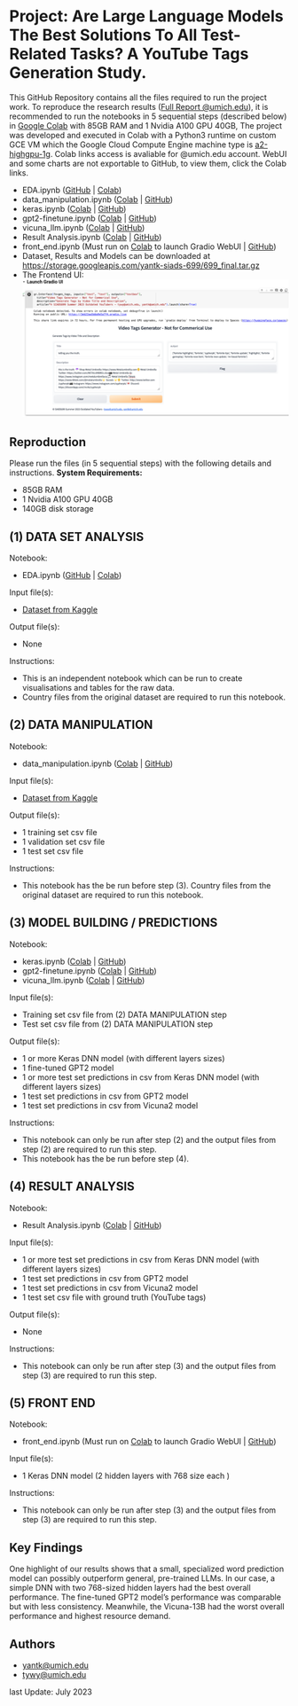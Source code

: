 <README FILE>

# Project: Are Large Language Models The Best Solutions To All Test-Related Tasks? A YouTube Tags Generation Study. 

This GitHub Repository contains all the files required to run the project work. To reproduce the research results ([Full Report @umich.edu](https://docs.google.com/document/d/1zwRzSSbwNaA2s6xfjEJoCOfMp2S7mzZ-0guKQoUDB8s/edit?usp=drive_link)), it is recommended to run the notebooks in 5 sequential steps (described below) in [Google Colab](https://research.google.com/colaboratory/) with 85GB RAM and 1 Nvidia A100 GPU 40GB, The project was developed and executed in Colab with a Python3 runtime on custom GCE VM which the Google Cloud Compute Engine machine type is [a2-highgpu-1g](https://cloud.google.com/compute/docs/gpus#a100-gpus). Colab links access is avaliable for @umich.edu account. WebUI and some charts are not exportable to GitHub, to view them, click the Colab links.   

- EDA.ipynb ([GitHub](https://github.com/yantkumich/siads699/blob/main/EDA.ipynb) | [Colab](https://colab.research.google.com/drive/1oojE6nFQkMFOQ7f5NirYp_huq5gmFE5B)) 
- data_manipulation.ipynb ([Colab](https://colab.research.google.com/drive/1xFZchhN3woar0cZcOQvAzDicFvdNqNAc) | [GitHub](https://github.com/yantkumich/siads699/blob/main/data_manipulation.ipynb))
- keras.ipynb ([Colab](https://colab.research.google.com/drive/1EYJTsd703Lw-cK7douNm_D4jPbm7t20f) | [GitHub](https://github.com/yantkumich/siads699/blob/main/keras.ipynb))
- gpt2-finetune.ipynb ([Colab](https://colab.research.google.com/drive/18OhlW-zZPG05nbWsDMLNtG5oDpQqalAB) | [GitHub](https://github.com/yantkumich/siads699/blob/main/gpt2-finetune.ipynb))
- vicuna_llm.ipynb ([Colab](https://colab.research.google.com/drive/1alEpd0BDmSGe2W8XbOSzI7h71KK_OaQN) | [GitHub](https://github.com/yantkumich/siads699/blob/main/vicuna_llm.ipynb))
- Result Analysis.ipynb ([Colab](https://colab.research.google.com/drive/1gMCIYKZZPM39zykHig3dGYdIX-VT9y4V) | [GitHub](https://github.com/yantkumich/siads699/blob/main/Result%20Analysis.ipynb))
- front_end.ipynb (Must run on [Colab](https://colab.research.google.com/drive/1ZbmRJOJ5URAoqclIZOKhHrBDGt13Hv1p)  to launch Gradio WebUI | [GitHub](https://github.com/yantkumich/siads699/blob/main/front_end.ipynb))
- Dataset, Results and Models can be downloaded at https://storage.googleapis.com/yantk-siads-699/699_final.tar.gz
- The Frontend UI:
![Alt text](https://github.com/yantkumich/siads699/blob/main/frontend_in_colab.png)

## Reproduction
Please run the files (in 5 sequential steps) with the following details and instructions.
**System Requirements:** 
 - 85GB RAM  
 - 1 Nvidia A100 GPU 40GB
 - 140GB disk storage

## (1) DATA SET ANALYSIS

Notebook:
- EDA.ipynb ([GitHub](https://github.com/yantkumich/siads699/blob/main/EDA.ipynb) | [Colab](https://colab.research.google.com/drive/1oojE6nFQkMFOQ7f5NirYp_huq5gmFE5B)) 

Input file(s):
- [Dataset from Kaggle](https://www.kaggle.com/datasets/rsrishav/youtube-trending-video-dataset)

Output file(s):
- None

Instructions: 
- This is an independent notebook which can be run to create visualisations and tables for the raw data. 
- Country files from the original dataset are required to run this notebook.

## (2) DATA MANIPULATION
Notebook:
- data_manipulation.ipynb ([Colab](https://colab.research.google.com/drive/1xFZchhN3woar0cZcOQvAzDicFvdNqNAc) | [GitHub](https://github.com/yantkumich/siads699/blob/main/data_manipulation.ipynb))

Input file(s):
- [Dataset from Kaggle](https://www.kaggle.com/datasets/rsrishav/youtube-trending-video-dataset)

Output file(s):
- 1 training set csv file
- 1 validation set csv file
- 1 test set csv file

Instructions: 
- This notebook has the be run before step (3). Country files from the original dataset are required to run this notebook.

## (3) MODEL BUILDING / PREDICTIONS
Notebook:
- keras.ipynb ([Colab](https://colab.research.google.com/drive/1EYJTsd703Lw-cK7douNm_D4jPbm7t20f) | [GitHub](https://github.com/yantkumich/siads699/blob/main/keras.ipynb))
- gpt2-finetune.ipynb ([Colab](https://colab.research.google.com/drive/18OhlW-zZPG05nbWsDMLNtG5oDpQqalAB) | [GitHub](https://github.com/yantkumich/siads699/blob/main/gpt2-finetune.ipynb))
- vicuna_llm.ipynb ([Colab](https://colab.research.google.com/drive/1alEpd0BDmSGe2W8XbOSzI7h71KK_OaQN) | [GitHub](https://github.com/yantkumich/siads699/blob/main/vicuna_llm.ipynb))

Input file(s): 
- Training set csv file from (2) DATA MANIPULATION step
- Test set csv file from (2) DATA MANIPULATION step

Output file(s):
- 1 or more Keras DNN model (with different layers sizes)
- 1 fine-tuned GPT2 model
- 1 or more test set predictions in csv from Keras DNN model (with different layers sizes)
- 1 test set predictions in csv from GPT2 model
- 1 test set predictions in csv from Vicuna2 model

Instructions: 
- This notebook can only be run after step (2) and the output files from step (2) are required to run this step. 
- This notebook has the be run before step (4).

## (4) RESULT ANALYSIS
Notebook:
- Result Analysis.ipynb ([Colab](https://colab.research.google.com/drive/1gMCIYKZZPM39zykHig3dGYdIX-VT9y4V) | [GitHub](https://github.com/yantkumich/siads699/blob/main/Result%20Analysis.ipynb))

Input file(s): 
- 1 or more test set predictions in csv from Keras DNN model (with different layers sizes)
- 1 test set predictions in csv from GPT2 model
- 1 test set predictions in csv from Vicuna2 model
- 1 test set csv file with ground truth (YouTube tags)

Output file(s):
- None

Instructions: 
- This notebook can only be run after step (3) and the output files from step (3) are required to run this step. 

## (5) FRONT END
Notebook:
- front_end.ipynb (Must run on [Colab](https://colab.research.google.com/drive/1ZbmRJOJ5URAoqclIZOKhHrBDGt13Hv1p)  to launch Gradio WebUI | [GitHub](https://github.com/yantkumich/siads699/blob/main/front_end.ipynb))

Input file(s): 
- 1 Keras DNN model (2 hidden layers with 768 size each )

Instructions: 
- This notebook can only be run after step (3) and the output files from step (3) are required to run this step. 

## Key Findings
One highlight of our results shows that a small, specialized word prediction model can possibly outperform general, pre-trained LLMs. In our case, a simple DNN with two 768-sized hidden layers had the best overall performance. The fine-tuned GPT2 model’s performance was comparable but with less consistency. Meanwhile, the Vicuna-13B had the worst overall performance and highest resource demand.

##  Authors
- [yantk@umich.edu](mailto:yantk@umich.edu)
- [tywy@umich.edu](mailto:tywy@umich.edu)

last Update: July 2023

<END OF README FILE>
